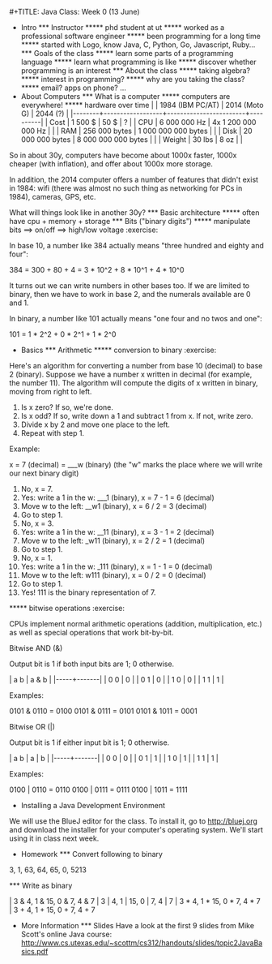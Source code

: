 #+TITLE: Java Class: Week 0 (13 June)

* Intro
*** Instructor
***** phd student at ut
***** worked as a professional software engineer
***** been programming for a long time
***** started with Logo, know Java, C, Python, Go, Javascript, Ruby...
*** Goals of the class
***** learn some parts of a programming language
***** learn what programming is like
***** discover whether programming is an interest
*** About the class
***** taking algebra?
***** interest in programming?
***** why are you taking the class?
***** email? apps on phone? ...
* About Computers
*** What is a computer
***** computers are everywhere!
***** hardware over time
|        | 1984 (IBM PC/AT) | 2014 (Moto G)          | 2044 (?) |
|--------+------------------+------------------------+----------|
| Cost   |      1 500 $     |               50 $     | ?        |
| CPU    |  6 000 000 Hz    | 4x 1 200 000 000 Hz    |          |
| RAM    |    256 000 bytes |    1 000 000 000 bytes |          |
| Disk   | 20 000 000 bytes |    8 000 000 000 bytes |          |
| Weight |         30 lbs   |                8 oz    |          |

So in about 30y, computers have become about 1000x faster, 1000x cheaper (with
inflation), and offer about 1000x more storage.

In addition, the 2014 computer  offers a number of features that didn't exist in
1984: wifi (there was almost no such thing as networking for PCs in 1984),
cameras, GPS, etc.

What will things look like in another 30y?
*** Basic architecture
***** often have cpu + memory + storage
*** Bits ("binary digits")
***** manipulate bits ==> on/off ==> high/low voltage              :exercise:

In base 10, a number like 384 actually means "three hundred and eighty and
four":

384 = 300 + 80 + 4 = 3 * 10^2 + 8 * 10^1 + 4 * 10^0

It turns out we can write numbers in other bases too. If we are limited to
binary, then we have to work in base 2, and the numerals available are 0 and 1.

In binary, a number like 101 actually means "one four and no twos and one":

101 = 1 * 2^2 + 0 * 2^1 + 1 * 2^0

* Basics
*** Arithmetic
***** conversion to binary                                         :exercise:

Here's an algorithm for converting a number from base 10 (decimal) to base 2
(binary). Suppose we have a number x written in decimal (for example, the number
11). The algorithm will compute the digits of x written in binary, moving from
right to left.

1. Is x zero? If so, we're done.
2. Is x odd? If so, write down a 1 and subtract 1 from x. If not, write zero.
3. Divide x by 2 and move one place to the left.
4. Repeat with step 1.

Example:

x = 7 (decimal) = ___w (binary)
(the "w" marks the place where we will write our next binary digit)

1. No, x = 7.
2. Yes: write a 1 in the w: ___1 (binary), x = 7 - 1 = 6 (decimal)
3. Move w to the left: __w1 (binary), x = 6 / 2 = 3 (decimal)
4. Go to step 1.
1. No, x = 3.
2. Yes: write a 1 in the w: __11 (binary), x = 3 - 1 = 2 (decimal)
3. Move w to the left: _w11 (binary), x = 2 / 2 = 1 (decimal)
4. Go to step 1.
1. No, x = 1.
2. Yes: write a 1 in the w: _111 (binary), x = 1 - 1 = 0 (decimal)
3. Move w to the left: w111 (binary), x = 0 / 2 = 0 (decimal)
4. Go to step 1.
1. Yes! 111 is the binary representation of 7.

***** bitwise operations                                           :exercise:

CPUs implement normal arithmetic operations (addition, multiplication, etc.) as
well as special operations that work bit-by-bit.

Bitwise AND (&)

Output bit is 1 if both input bits are 1; 0 otherwise.

| a b | a & b |
|-----+-------|
| 0 0 |   0   |
| 0 1 |   0   |
| 1 0 |   0   |
| 1 1 |   1   |

Examples:

0101 & 0110 = 0100
0101 & 0111 = 0101
0101 & 1011 = 0001

Bitwise OR (|)

Output bit is 1 if either input bit is 1; 0 otherwise.

| a b | a | b  |
|-----+-------|
| 0 0 |   0   |
| 0 1 |   1   |
| 1 0 |   1   |
| 1 1 |   1   |

Examples:

0100 | 0110 = 0110
0100 | 0111 = 0111
0100 | 1011 = 1111

* Installing a Java Development Environment

We will use the BlueJ editor for the class. To install it, go to
http://bluej.org and download the installer for your computer's operating
system. We'll start using it in class next week.

* Homework
*** Convert following to binary

3, 1, 63, 64, 65, 0, 5213

*** Write as binary

| 3 & 4, 1 & 15, 0 & 7, 4 & 7
| 3 | 4, 1 | 15, 0 | 7, 4 | 7
| 3 * 4, 1 * 15, 0 * 7, 4 * 7
| 3 + 4, 1 + 15, 0 + 7, 4 + 7

* More Information
*** Slides
Have a look at the first 9 slides from Mike Scott's online Java course:
http://www.cs.utexas.edu/~scottm/cs312/handouts/slides/topic2JavaBasics.pdf
